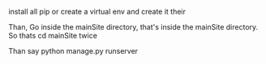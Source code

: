 install all pip or create a virtual env and create it their

Than, Go inside the mainSite directory, that's inside the mainSite directory.
So thats cd mainSite twice

Than say python manage.py runserver
